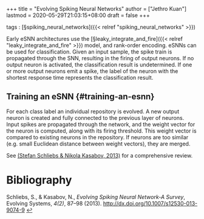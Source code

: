 +++
title = "Evolving Spiking Neural Networks"
author = ["Jethro Kuan"]
lastmod = 2020-05-29T21:03:15+08:00
draft = false
+++

tags
: [§spiking\_neural\_networks]({{< relref "spiking_neural_networks" >}})

Early eSNN architectures use the [§leaky\_integrate\_and\_fire]({{< relref "leaky_integrate_and_fire" >}}) model,
and rank-order encoding. eSNNs can be used for classification. Given
an input sample, the spike train is propagated through the SNN,
resulting in the firing of output neurons. If no output neuron is
activated, the classification result is undetermined. If one or more
output neurons emit a spike, the label of the neuron with the shortest
response time represents the classification result.

## Training an eSNN {#training-an-esnn}

For each class label an individual repository is evolved. A new output
neuron is created and fully connected to the previous layer of
neurons. Input spikes are propagated through the network, and the
weight vector for the neuron is computed, along with its firing
threshold. This weight vector is compared to existing neurons in the
repository. If neurons are too similar (e.g. small Euclidean distance
between weight vectors), they are merged.

See <a id="2517787d2e251f350f5882e3a5702fc7" href="#schliebs13_evolv_spikin_neural_networ_survey">(Stefan Schliebs \& Nikola Kasabov, 2013)</a> for a
comprehensive review.

# Bibliography

<a id="schliebs13_evolv_spikin_neural_networ_survey" target="_blank">Schliebs, S., & Kasabov, N., _Evolving Spiking Neural Network-A Survey_, Evolving Systems, _4(2)_, 87–98 (2013). http://dx.doi.org/10.1007/s12530-013-9074-9</a> [↩](#2517787d2e251f350f5882e3a5702fc7)
